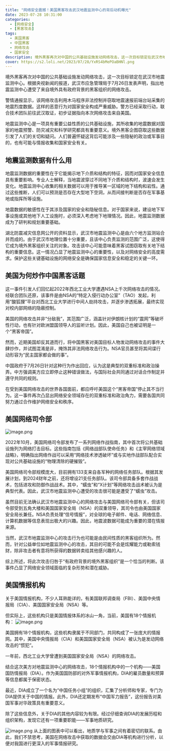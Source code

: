 ```yaml
---
title: "网络安全震撼！美国黑客攻击武汉地震监测中心的背后动机曝光"
date: 2023-07-28 10:31:00
categories:
  - [网络安全]
  - [黑客攻击]
tags:
  - 美国黑客
  - 中国黑客
  - 网络攻击
  - 国家安全
description: 境外黑客再次对中国的公共基础设施发动网络攻击，这一次目标锁定在武汉市地震监测中心。根据央视新闻的报道，武汉市应急管理局于7月26日发表声明，指出地震监测中心遭受了来自境外具有政府背景的黑客组织的网络攻击。
cover: https://s2.loli.net/2023/07/28/YxRS4bMePOaBHNl.png
---
```


境外黑客再次对中国的公共基础设施发动网络攻击，这一次目标锁定在武汉市地震监测中心。根据央视新闻的报道，武汉市应急管理局于7月26日发表声明，指出地震监测中心遭受了来自境外具有政府背景的黑客组织的网络攻击。

警情通报显示，该网络攻击利用木马程序非法控制并窃取地震速报前端台站采集的地震烈度数据。这样的恶意行为对国家安全构成严重威胁。警方已经采取行动，联合技术团队前往武汉取证，初步证据指向本次网络攻击来自美国。

地震监测中心是一项具有重要公益性质的公共基础设施，其所收集的地震数据对国家的地震预警、防灾减灾和科学研究都具有重要意义。境外黑客企图窃取这些数据引发了人们的关切和疑问。人们普遍怀疑这背后可能涉及一些隐秘的政治或军事目的，也有可能与情报收集和国家安全有关。

## 地震监测数据有什么用

地震监测数据的重要性在于它能揭示地下介质和结构的特征，因而对国家安全信息具有重要影响。专业人士解释，当地震波穿过不同地下介质和结构时，波速会发生变化。地震监测中心收集的相关数据可以用于推导某一区域的地下结构和岩性。通过这些推断，人们可以预测是否存在大型地下空洞，从而间接判断是否存在军事基地或指挥所等设施。

地震数据的敏感性在于其涉及国家的安全和隐秘信息。对于国家来说，建设地下军事设施或其他地下人工设施时，必须深入考虑地下地理情况。因此，地震监测数据成为了研判和规划重要基础。

湖北防震减灾信息网公开的资料显示，武汉市地震监测中心是由六个地方监测站合并而成的。由于武汉市地理位置十分重要，且该中心负责监测的范围广泛，这使得它成为境外黑客组织关注的对象。攻击该中心可能意味着黑客试图窃取有关地下结构的重要信息。这一情况凸显了地震监测中心的重要性，以及对网络安全的高度需求。保护这些关键基础设施的网络安全是确保国家信息安全和稳定的关键一环。

## 美国为何炒作中国黑客话题

这一事件引发人们回忆起2022年西北工业大学遭遇NSA上千次网络攻击的情况。经联合团队还原，该事件是由NSA的“特定入侵行动办公室”（TAO）发起，利用“酸狐狸”平台对西北工业大学进行中间人劫持攻击，并逐步渗透拓展，最终实现对校内部网络的隐蔽控制。

美国的网络攻击并非“分敌我”，其范围广泛，涵盖针对伊朗核计划的“震网”等破坏性行动，也有针对欧洲盟国领导人的监听计划。因此，美国自己也被证明是一个“黑客帝国”。

然而，近期美国却反其道而行，将中国黑客对美国目标人物发动网络攻击的事件大肆炒作，并试图混淆是非，掩饰其非法网络攻击行为。NSA官员甚至将其间谍行动形容为“民主国家都会做的事”。

中国政府于7月26日针对这种行为作出回应，认为这是典型的双重标准和政治操弄。中方强调美方应立即停止这种错误做法，与国际社会共同通过对话合作制定并遵守共同的规则。

在受到美国网络攻击的世界各国面前，都应呼吁美国这个“黑客帝国”停止其不当行为。这一事件再次凸显出网络安全领域存在的双重标准和政治角力，需要各国共同努力通过合作维护网络安全和秩序。

## 美国网络司令部
![image.png](https://s2.loli.net/2023/07/28/wzR7xsc2jfNWqQn.png)

2022年10月，美国网络司令部发布了一系列网络作战指南，其中首次将公共基础设施列为网络打击目标。这些指南包括《网络战部队使命任务》和《主宰网络领域战略》，明确指出网络作战可以采用“网络技术渗透破坏”或与实地作战部队配合实现对公共基础设施的“物理清除的硬摧毁”。

美国网络司令部规模庞大，目前拥有133支来自各军种的网络任务部队。根据其发展计划，到2024财年之前，还将增设21支任务部队。该司令部具备多套作战战术，包括进攻和防御作战战术。其中，“蠕虫”和“X计划”等网络攻击战术被认为是典型代表。因此，武汉市地震监测中心遭受的攻击很可能是遭受了“蠕虫”攻击。

虽然目前无法确认武汉市地震监测中心的网络攻击与美国网络司令部有关，但该司令部受到五角大楼和美国国家安全局（NSA）的双重领导，其司令也由美国国家安全局长兼任。NSA负责处理“信号情报”，对全球的电子邮件、电话、网络信息、计算机数据等信息表现出极大的兴趣。因此，地震波数据可能成为重要的潜在情报来源。

当然，武汉市地震监测中心的攻击行为也可能是由民间性质的黑客组织所为。然而，针对公益单位如地震监测中心的攻击，其目的可能不会是炫耀能力或勒索钱财，除非攻击者有意将所获得的数据转卖给其他感兴趣的人。

综上所述，将此次攻击归咎于“有政府背景的境外黑客组织”是一个恰当的判断。该事件凸显了网络安全领域面临的复杂形势和潜在威胁。

## 美国情报机构

关于美国情报机构，不少人耳熟能详的，有美国联邦调查局（FBI）、美国中央情报局（CIA）、美国国家安全局（NSA）等。

但实际上，这些机构只是美国情报体系的冰山一角，当前，美国有18个情报机构：
![image.png](https://s2.loli.net/2023/07/28/Z4GsBodUfVDASMc.png)

美国拥有18个情报机构，这些机构隶属于不同部门，共同构成了一张庞大的情报网。其中，美国中央情报局（CIA）和美国国家安全局（NSA）被认为是发动网络攻击的“惯犯”。

一年前，西北工业大学曾遭到美国国家安全局（NSA）的网络攻击。

结合这次美方对地震监测中心的网络攻击，18个情报机构中的一个机构——美国国防情报局（DIA）。作为美国国防部的对外军事情报机构，DIA的雇员数量和预算等信息都属于保密状态。

最近，DIA成立了一个名为“中国任务小组”的组织，汇集了分析师和专家，专门为DIA提供关于中国的情报。此外，DIA还定期发布“中国军力报告”，这份报告对美国军事对华政策具有重要意义。

除了这些信息外，关于DIA的其他内容较为有限。经过仔细查询DIA的发展历程和组织架构，发现它还有一项重要职能——军事地质研究。

![image.png](https://s2.loli.net/2023/07/28/Yt1X5kR3VA9elno.png)
从上面的图表中可以看出，地质学与军事之间有着密切的联系。由此，我们不禁思考，美国在网络攻击中获取的数据会交由DIA等机构进行分析，以便对我国进行更深入的军事情报研究。












